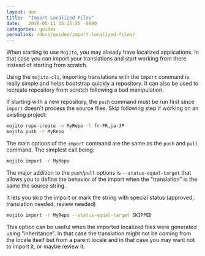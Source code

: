 ```yaml
---
layout: doc
title:  "Import Localized Files"
date:   2018-05-11 15:25:25 -0800
categories: guides
permalink: /docs/guides/import-localized-files/
---
```


When starting to use `Mojito`, you may already have localized applications. In
that case you can import your translations and start working from there instead
of starting from scratch.

Using the `mojito-cli`, importing translations with the `import` command is really
simple and helps bootstrap quickly a repository. It can also be used to recreate
repository from scratch following a bad manipulation.

If starting with a new repository, the `push` command must be run first since `import` doesn't process the source
 files. Skip following step if working on an existing project:
```bash
mojito repo-create -n MyRepo -l fr-FR,ja-JP
mojito push -r MyRepo
```

The main options of the `import` command are the same as the `push` and `pull`
command. The simplest call being:

```bash
mojito import -r MyRepo
```

The major addition to the `push`/`pull` options is `--status-equal-target`
that allows you to define the behavior of the import when the "translation" is
the same the source string.

It lets you skip the import or mark the string with special status (approved,
translation needed, review needed)

```bash
mojito import -r MyRepo --status-equal-target SKIPPED
```

This option can be useful when the imported localized files were generated using
"inheritance". In that case the translation might not be coming from the locale
itself but from a parent locale and in that case you may want not to import it,
or maybe review it.
